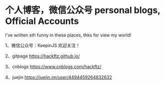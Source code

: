 # 个人博客，微信公众号 personal blogs, Official Accounts

I've written sth funny in these places, thks for view my world!

1、微信公众号：KeepinJS 欢迎关注！

2、gitpage https://hackftz.github.io/

3、cnblogs https://www.cnblogs.com/hackftz/

4、juejin https://juejin.im/user/4494459264832632
